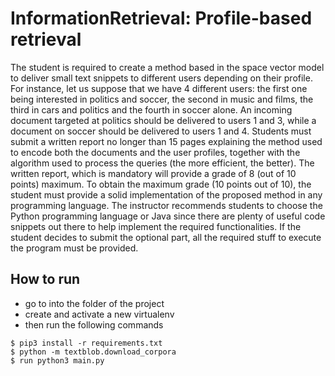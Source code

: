 # InformationRetrieval: Profile-based retrieval

The student is required to create a method based in the space vector model 
to deliver small text snippets to different users depending on their profile. 
For instance, let us suppose that we have 4 different users: the first one being 
interested in politics and soccer, the second in music and films, the third in 
cars and politics and the fourth in soccer alone. An incoming document targeted 
at politics should be delivered to users 1 and 3, while a document on soccer should 
be delivered to users 1 and 4. Students must submit a written report no longer than 
15 pages explaining the method used to encode both the documents and the user 
profiles, together with the algorithm used to process the queries (the more efficient, 
the better). The written report, which is mandatory will provide a grade of 8 
(out of 10 points) maximum. To obtain the maximum grade (10 points out of 10), 
the student must provide a solid implementation of the proposed method in any 
programming language. The instructor recommends students to choose the Python 
programming language or Java since there are plenty of useful code snippets out 
there to help implement the required functionalities. If the student decides to submit 
the optional part, all the required stuff to execute the program must be provided.

## How to run

- go to into the folder of the project
- create and activate a new virtualenv
- then run the following commands

```
$ pip3 install -r requirements.txt
$ python -m textblob.download_corpora
$ run python3 main.py
```
